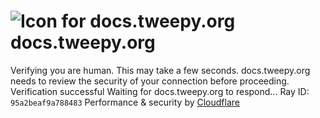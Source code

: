 # ![Icon for docs.tweepy.org](https://docs.tweepy.org/favicon.ico)docs.tweepy.org
Verifying you are human. This may take a few seconds.
docs.tweepy.org needs to review the security of your connection before proceeding.
Verification successful
Waiting for docs.tweepy.org to respond...
Ray ID: `95a2beaf9a788483`
Performance & security by [Cloudflare](https://www.cloudflare.com?utm_source=challenge&utm_campaign=m)
